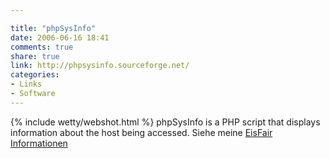 ```yaml
---

title: "phpSysInfo"
date: 2006-06-16 18:41
comments: true
share: true
link: http://phpsysinfo.sourceforge.net/
categories: 
- Links
- Software
---
```

{% include wetty/webshot.html %} phpSysInfo is a PHP script that displays information about the host being accessed. Siehe meine  [EisFair Informationen](/eisfair/index.html)
